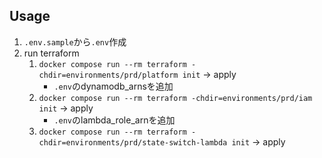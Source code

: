 
## Usage
1. `.env.sample`から`.env`作成
2. run terraform
    1. `docker compose run --rm terraform -chdir=environments/prd/platform init` -> apply
       - `.env`のdynamodb_arnsを追加
    2. `docker compose run --rm terraform -chdir=environments/prd/iam init` -> apply
       - `.env`のlambda_role_arnを追加
    3. `docker compose run --rm terraform -chdir=environments/prd/state-switch-lambda init` -> apply
